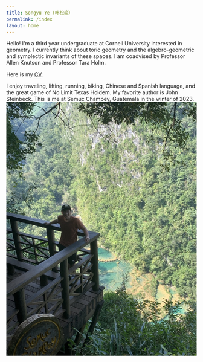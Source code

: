 ```yaml
---
title: Songyu Ye (叶松瑜）
permalink: /index
layout: home
---
```


Hello! I'm a third year undergraduate at Cornell University interested in geometry. I currently think about toric geometry and the algebro-geometric and symplectic invariants of these spaces. I am coadvised by Professor Allen Knutson and Professor Tara Holm. 

Here is my [CV](./ye-cv.pdf).

I enjoy traveling, lifting, running, biking, Chinese and Spanish language, and the great game of No Limit Texas Holdem. My favorite author is John Steinbeck. This is me at Semuc Champey, Guatemala in the winter of 2023.
![me](semuc-champey.jpeg)

